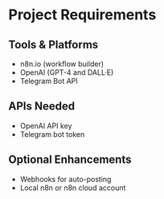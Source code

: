 # Project Requirements

## Tools & Platforms
- n8n.io (workflow builder)
- OpenAI (GPT-4 and DALL·E)
- Telegram Bot API

## APIs Needed
- OpenAI API key
- Telegram bot token

## Optional Enhancements
- Webhooks for auto-posting
- Local n8n or n8n cloud account